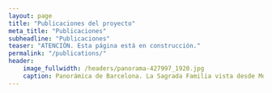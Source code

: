 ```yaml
---
layout: page
title: "Publicaciones del proyecto"
meta_title: "Publicaciones"
subheadline: "Publicaciones"
teaser: "ATENCIÓN. Esta página está en construcción."
permalink: "/publications/"
header:
    image_fullwidth: /headers/panorama-427997_1920.jpg
    caption: Panorámica de Barcelona. La Sagrada Familia vista desde Montjuic
---
```



